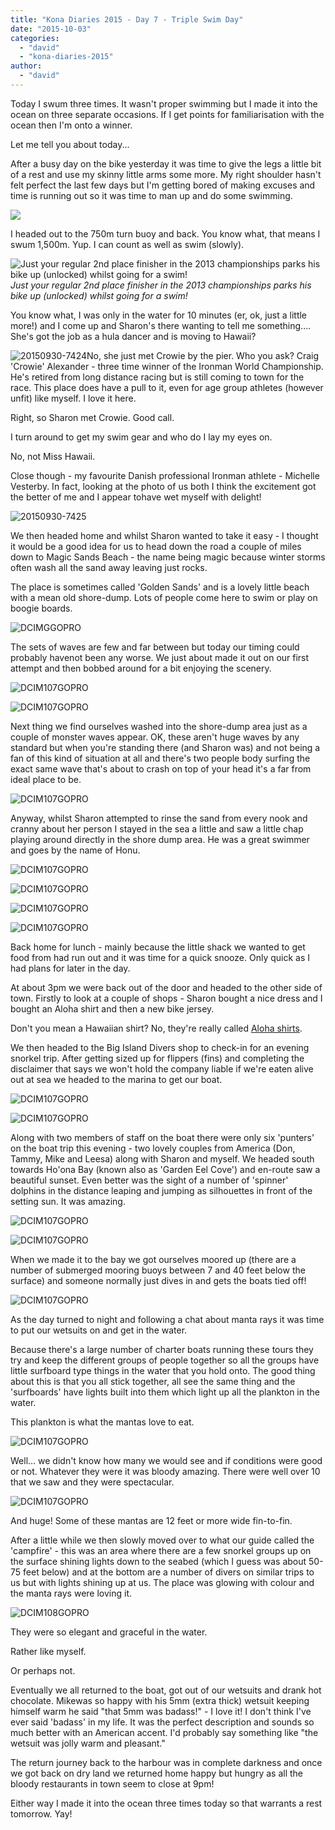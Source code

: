 ```yaml
---
title: "Kona Diaries 2015 - Day 7 - Triple Swim Day"
date: "2015-10-03"
categories: 
  - "david"
  - "kona-diaries-2015"
author: 
  - "david"
---
```


Today I swum three times. It wasn't proper swimming but I made it into the ocean on three separate occasions. If I get points for familiarisation with the ocean then I'm onto a winner.

Let me tell you about today...

After a busy day on the bike yesterday it was time to give the legs a little bit of a rest and use my skinny little arms some more. My right shoulder hasn't felt perfect the last few days but I'm getting bored of making excuses and time is running out so it was time to man up and do some swimming.

![](/images/2015/20150930-0213788.jpg)

I headed out to the 750m turn buoy and back. You know what, that means I swum 1,500m. Yup. I can count as well as swim (slowly).

![Just your regular 2nd place finisher in the 2013 championships parks his bike up (unlocked) whilst going for a swim!](/images/2015/20150930-0203765.jpg) 
*Just your regular 2nd place finisher in the 2013 championships parks his bike up (unlocked) whilst going for a swim!*

You know what, I was only in the water for 10 minutes (er, ok, just a little more!) and I come up and Sharon's there wanting to tell me something.... She's got the job as a hula dancer and is moving to Hawaii?

![20150930-7424](/images/2015/20150930-7424-300x400.jpg)No, she just met Crowie by the pier. Who you ask? Craig 'Crowie' Alexander - three time winner of the Ironman World Championship. He's retired from long distance racing but is still coming to town for the race. This place does have a pull to it, even for age group athletes (however unfit) like myself. I love it here.

Right, so Sharon met Crowie. Good call.

I turn around to get my swim gear and who do I lay my eyes on.

No, not Miss Hawaii.

Close though - my favourite Danish professional Ironman athlete - Michelle Vesterby. In fact, looking at the photo of us both I think the excitement got the better of me and I appear tohave wet myself with delight!

![20150930-7425](/images/2015/20150930-7425.jpg)

We then headed home and whilst Sharon wanted to take it easy - I thought it would be a good idea for us to head down the road a couple of miles down to Magic Sands Beach - the name being magic because winter storms often wash all the sand away leaving just rocks.

The place is sometimes called 'Golden Sands' and is a lovely little beach with a mean old shore-dump. Lots of people come here to swim or play on boogie boards.

![DCIMGGOPRO](/images/2015/20150930-magicsands.jpg)

The sets of waves are few and far between but today our timing could probably havenot been any worse. We just about made it out on our first attempt and then bobbed around for a bit enjoying the scenery.

![DCIM107GOPRO](/images/2015/20150930-0023836.jpg)

![DCIM107GOPRO](/images/2015/20150930-0104069.jpg)

Next thing we find ourselves washed into the shore-dump area just as a couple of monster waves appear. OK, these aren't huge waves by any standard but when you're standing there (and Sharon was) and not being a fan of this kind of situation at all and there's two people body surfing the exact same wave that's about to crash on top of your head it's a far from ideal place to be.

![DCIM107GOPRO](/images/2015/20150930-0043912.jpg)

Anyway, whilst Sharon attempted to rinse the sand from every nook and cranny about her person I stayed in the sea a little and saw a little chap playing around directly in the shore dump area. He was a great swimmer and goes by the name of Honu.

![DCIM107GOPRO](/images/2015/20150930-0073987.jpg)

![DCIM107GOPRO](/images/2015/20150930-0033872.jpg)

![DCIM107GOPRO](/images/2015/20150930-0134156.jpg)

![DCIM107GOPRO](/images/2015/20150930-0124128.jpg)

Back home for lunch - mainly because the little shack we wanted to get food from had run out and it was time for a quick snooze. Only quick as I had plans for later in the day.

At about 3pm we were back out of the door and headed to the other side of town. Firstly to look at a couple of shops - Sharon bought a nice dress and I bought an Aloha shirt and then a new bike jersey.

Don't you mean a Hawaiian shirt? No, they're really called [Aloha shirts](https://en.wikipedia.org/wiki/Aloha_shirt).

We then headed to the Big Island Divers shop to check-in for an evening snorkel trip. After getting sized up for flippers (fins) and completing the disclaimer that says we won't hold the company liable if we're eaten alive out at sea we headed to the marina to get our boat.

![DCIM107GOPRO](/images/2015/20150930-0024185.jpg)

![DCIM107GOPRO](/images/2015/20150930-0024193.jpg)

Along with two members of staff on the boat there were only six 'punters' on the boat trip this evening - two lovely couples from America (Don, Tammy, Mike and Leesa) along with Sharon and myself. We headed south towards Ho'ona Bay (known also as 'Garden Eel Cove') and en-route saw a beautiful sunset. Even better was the sight of a number of 'spinner' dolphins in the distance leaping and jumping as silhouettes in front of the setting sun. It was amazing.

![DCIM107GOPRO](/images/2015/20150930-0114323.jpg)

![DCIM107GOPRO](/images/2015/20150930-0104307.jpg)

When we made it to the bay we got ourselves moored up (there are a number of submerged mooring buoys between 7 and 40 feet below the surface) and someone normally just dives in and gets the boats tied off!

![DCIM107GOPRO](/images/2015/20150930-0144374.jpg)

As the day turned to night and following a chat about manta rays it was time to put our wetsuits on and get in the water.

Because there's a large number of charter boats running these tours they try and keep the different groups of people together so all the groups have little surfboard type things in the water that you hold onto. The good thing about this is that you all stick together, all see the same thing and the 'surfboards' have lights built into them which light up all the plankton in the water.

This plankton is what the mantas love to eat.

![DCIM107GOPRO](/images/2015/20150930-0264743.jpg)

Well... we didn't know how many we would see and if conditions were good or not. Whatever they were it was bloody amazing. There were well over 10 that we saw and they were spectacular.

![DCIM107GOPRO](/images/2015/20150930-0264814.jpg)

And huge! Some of these mantas are 12 feet or more wide fin-to-fin.

After a little while we then slowly moved over to what our guide called the 'campfire' - this was an area where there are a few snorkel groups up on the surface shining lights down to the seabed (which I guess was about 50-75 feet below) and at the bottom are a number of divers on similar trips to us but with lights shining up at us. The place was glowing with colour and the manta rays were loving it.

![DCIM108GOPRO](/images/2015/20150930-0365207.jpg)

They were so elegant and graceful in the water.

Rather like myself.

Or perhaps not.

Eventually we all returned to the boat, got out of our wetsuits and drank hot chocolate. Mikewas so happy with his 5mm (extra thick) wetsuit keeping himself warm he said "that 5mm was badass!" - I love it! I don't think I've ever said 'badass' in my life. It was the perfect description and sounds so much better with an American accent. I'd probably say something like "the wetsuit was jolly warm and pleasant."

The return journey back to the harbour was in complete darkness and once we got back on dry land we returned home happy but hungry as all the bloody restaurants in town seem to close at 9pm!

Either way I made it into the ocean three times today so that warrants a rest tomorrow. Yay!
